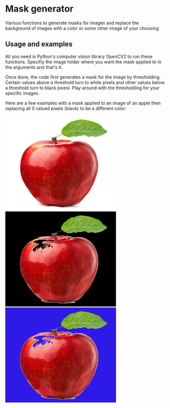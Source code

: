 # Mask generator
Various functions to generate masks for images and replace the background of images with a color or some other image of your choosing 

## Usage and examples

All you need is Python's computer vision library OpenCV2 to run these functions. Specifiy the image folder where you want the mask applied to in the arguments and that's it. 

Once done, the code first generates a mask for the image by thresholding. Certain values above a threshold turn to white pixels and other values below a threshold turn to black pixesl. Play around with the thresholding for your specific images. 

Here are a few examples with a mask applied to an image of an apple then replacing all 0 valued pixels (black) to be a different color:


<img src="/example_masks/apple.png" alt="drawing" width="350" height="300" />

<img src="/example_masks/appleMaskedMaskedFinal.png" alt="drawing" width="350" height="300" />

<img src="/example_masks/appleMaskedMaskedFinalColoredBG.png" alt="drawing" width="350" height="300" />

